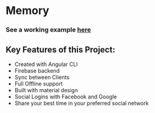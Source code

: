 # Memory

### See a working example [here](https://memory-35dbd.firebaseapp.com/)

## Key Features of this Project:

- Created with Angular CLI
- Firebase backend
- Sync between Clients
- Full Offline support
- Built with material design
- Social Logins with Facebook and Google
- Share your best time in your preferred social network
